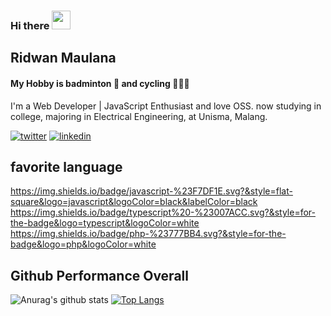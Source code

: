 ### Hi there <img src="https://raw.githubusercontent.com/MartinHeinz/MartinHeinz/master/wave.gif" width="30px">

## Ridwan Maulana
#### My Hobby is badminton 🏸 and cycling 🚴🏻‍♂️

I'm a Web Developer | JavaScript Enthusiast and love OSS.
now studying in college, majoring in Electrical Engineering, at Unisma, Malang.

<a href="https://twitter.com/ridvisible" target="_blank"><img alt="twitter" src="https://img.shields.io/badge/twitter-%231DA1F2.svg?&style=for-the-badge&logo=twitter&logoColor=white"/></a>
<a href="https://www.linkedin.com/in/ridwan-maulana-9a70a1169" target="_blank"><img alt="linkedin" src="https://img.shields.io/badge/linkedin-%230077B5.svg?&style=for-the-badge&logo=linkedin&logoColor=white"/></a>

## favorite language
https://img.shields.io/badge/javascript-%23F7DF1E.svg?&style=flat-square&logo=javascript&logoColor=black&labelColor=black
https://img.shields.io/badge/typescript%20-%23007ACC.svg?&style=for-the-badge&logo=typescript&logoColor=white
https://img.shields.io/badge/php-%23777BB4.svg?&style=for-the-badge&logo=php&logoColor=white

## Github Performance Overall
![Anurag's github stats](https://github-readme-stats.vercel.app/api?username=R1dwanMaulana&show_icons=true&theme=nord)
[![Top Langs](https://github-readme-stats.vercel.app/api/top-langs/?username=R1dwanMaulana&theme=nord)](https://github.com/anuraghazra/github-readme-stats)
